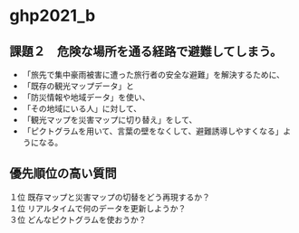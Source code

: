 # ghp2021_b

## 課題２　危険な場所を通る経路で避難してしまう。

- 「旅先で集中豪雨被害に遭った旅行者の安全な避難」を解決するために、
- 「既存の観光マップデータ」と
- 「防災情報や地域データ」を使い、
- 「その地域にいる人」に対して、
- 「観光マップを災害マップに切り替え」をして、
- 「ピクトグラムを用いて、言葉の壁をなくして、避難誘導しやすくなる」ようになる。

## 優先順位の高い質問
１位 既存マップと災害マップの切替をどう再現するか？  
１位 リアルタイムで何のデータを更新しようか？  
３位 どんなピクトグラムを使おうか？  
